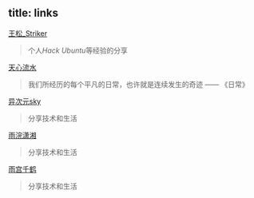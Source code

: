 title: links
---

[王松_Striker](https://www.hackersb.cn)
> 个人*Hack* *Ubuntu*等经验的分享

[天心流水](https://blog.skyx.in/)
> 我们所经历的每个平凡的日常，也许就是连续发生的奇迹 —— 《日常》

[异次元sky](http://www.ycysky.com/)
> 分享技术和生活

[雨浣潇湘](http://www.thjiang.com/)
> 分享技术和生活

[雨宫千鹤](https://bismarck.moe/)
> 分享技术和生活